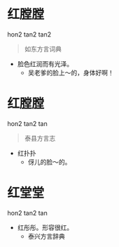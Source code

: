 # 红膛膛
hon2 tan2 tan2
> 如东方言词典
- 脸色红润而有光泽。
  - 吴老爹的脸上～的，身体好啊！

# 红膛膛
hon2 tan2 tan
> 泰县方言志
- 红扑扑
  - 伢儿的脸～的。

# 红堂堂
hon2 tan2 tan
+ 红彤彤。形容很红。
  * 泰兴方言辞典
